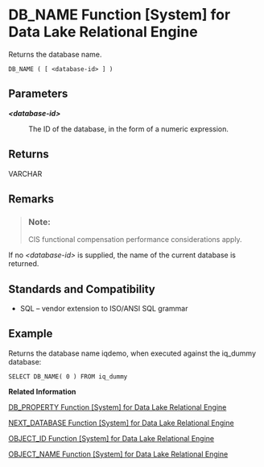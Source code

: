 <!-- loioa54b690484f21015b21ebe23e239b7fb -->

# DB\_NAME Function \[System\] for Data Lake Relational Engine

Returns the database name.



```
DB_NAME ( [ <database-id> ] )
```



<a name="loioa54b690484f21015b21ebe23e239b7fb__iq_refbb_474"/>

## Parameters


<dl>
<dt><b>

*<database-id\>*

</b></dt>
<dd>

The ID of the database, in the form of a numeric expression.



</dd>
</dl>



## Returns

VARCHAR



<a name="loioa54b690484f21015b21ebe23e239b7fb__iq_refbb_477"/>

## Remarks

> ### Note:  
> CIS functional compensation performance considerations apply.

If no *<database-id\>* is supplied, the name of the current database is returned.



<a name="loioa54b690484f21015b21ebe23e239b7fb__iq_refbb_478"/>

## Standards and Compatibility

-   SQL – vendor extension to ISO/ANSI SQL grammar



<a name="loioa54b690484f21015b21ebe23e239b7fb__iq_refbb_476"/>

## Example

Returns the database name iqdemo, when executed against the iq\_dummy database:

```
SELECT DB_NAME( 0 ) FROM iq_dummy
```

**Related Information**  


[DB\_PROPERTY Function \[System\] for Data Lake Relational Engine](db-property-function-system-for-data-lake-relational-engine-a54c05b.md "Returns the value of the given property.")

[NEXT\_DATABASE Function \[System\] for Data Lake Relational Engine](next-database-function-system-for-data-lake-relational-engine-a5685c6.md "Returns the next database ID number, or the first database if the parameter is NULL.")

[OBJECT\_ID Function \[System\] for Data Lake Relational Engine](object-id-function-system-for-data-lake-relational-engine-a56b078.md "Returns the object ID.")

[OBJECT\_NAME Function \[System\] for Data Lake Relational Engine](object-name-function-system-for-data-lake-relational-engine-a56b844.md "Returns the object name.")

